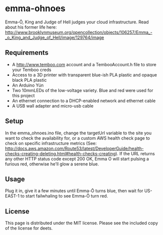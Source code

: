 emma-ohnoes
===========
Emma-Ō, King and Judge of Hell judges your cloud infrastructure. Read about his former life here: http://www.brooklynmuseum.org/opencollection/objects/106257/Emma_-_o_King_and_Judge_of_Hell/image/129764/image

Requirements
------------
* A http://www.temboo.com account and a TembooAccount.h file to store your Temboo creds
* Access to a 3D printer with transparent blue-ish PLA plastic and opaque black PLA plastic
* An Arduino Yún
* Two 10mmLEDs of the low-voltage variety. Blue and red were used for this project
* An ethernet connection to a DHCP-enabled network and ethernet cable
* A USB wall adapter and micro-usb cable

Setup
-----
In the emma_ohnoes.ino file, change the targetUrl variable to the site you want to check the availability for, or a custom AWS health check page to check on specific infrastructure metrics (See: http://docs.aws.amazon.com/Route53/latest/DeveloperGuide/health-checks-creating-deleting.html#health-checks-creating). If the URL returns any other HTTP status code except 200 OK, Emma O will start pulsing a furious red, otherwise he'll glow a serene blue.

Usage
-----
Plug it in, give it a few minutes until Emma-Ō turns blue, then wait for US-EAST-1 to start failwhaling to see Emma-Ō turn red.

License
-------
This page is distributed under the MIT license. Please see the included copy of the license for deets.
